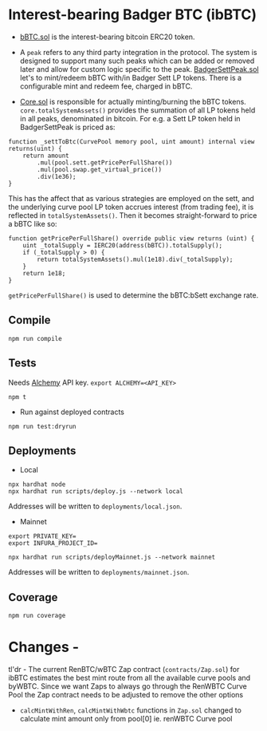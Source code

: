 # Interest-bearing Badger BTC (ibBTC)

- [bBTC.sol](./contracts/bBTC.sol) is the interest-bearing bitcoin ERC20 token.

- A `peak` refers to any third party integration in the protocol. The system is designed to support many such peaks which can be added or removed later and allow for custom logic specific to the peak. [BadgerSettPeak.sol](./contracts/BadgerSettPeak.sol) let's to mint/redeem bBTC with/in Badger Sett LP tokens. There is a configurable mint and redeem fee, charged in bBTC.

- [Core.sol](./contracts/Core.sol) is responsible for actually minting/burning the bBTC tokens. `core.totalSystemAssets()` provides the summation of all LP tokens held in all peaks, denominated in bitcoin. For e.g. a Sett LP token held in BadgerSettPeak is priced as:
```
function _settToBtc(CurvePool memory pool, uint amount) internal view returns(uint) {
    return amount
        .mul(pool.sett.getPricePerFullShare())
        .mul(pool.swap.get_virtual_price())
        .div(1e36);
}
```
This has the affect that as various strategies are employed on the sett, and the underlying curve pool LP token accrues interest (from trading fee), it is reflected in `totalSystemAssets()`. Then it becomes straight-forward to price a bBTC like so:
```
function getPricePerFullShare() override public view returns (uint) {
    uint _totalSupply = IERC20(address(bBTC)).totalSupply();
    if (_totalSupply > 0) {
        return totalSystemAssets().mul(1e18).div(_totalSupply);
    }
    return 1e18;
}
```
`getPricePerFullShare()` is used to determine the bBTC:bSett exchange rate.

## Compile
```
npm run compile
```

## Tests
Needs [Alchemy](alchemyapi.io) API key. `export ALCHEMY=<API_KEY>`
```
npm t
```
- Run against deployed contracts
```
npm run test:dryrun
```

## Deployments

- Local
```
npx hardhat node
npx hardhat run scripts/deploy.js --network local
```
Addresses will be written to `deployments/local.json`.

- Mainnet
```
export PRIVATE_KEY=
export INFURA_PROJECT_ID=

npx hardhat run scripts/deployMainnet.js --network mainnet
```
Addresses will be written to `deployments/mainnet.json`.

## Coverage
```
npm run coverage
```

# Changes - 
tl'dr - The current RenBTC/wBTC Zap contract (`contracts/Zap.sol`) for ibBTC estimates the best mint route from all the available curve pools and byWBTC. Since we want Zaps to always go through the RenWBTC Curve Pool the Zap contract needs to be adjusted to remove the other options

- `calcMintWithRen`, `calcMintWithWbtc` functions in `Zap.sol` changed to calculate mint amount only from pool[0] ie. renWBTC Curve pool